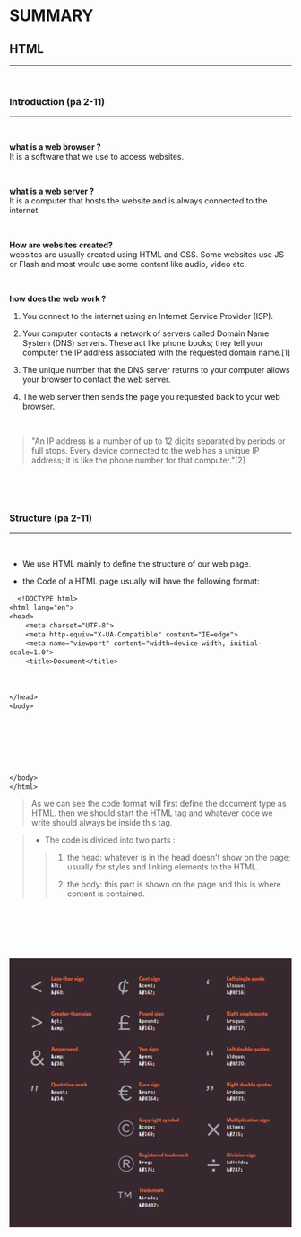 # SUMMARY
## HTML 
---

 <p>&nbsp;</p>

### Introduction (pa 2-11)
---
  <p>&nbsp;</p>

 **what is a web browser ?**<br>
 It is a software that we use to access websites.
 <p>&nbsp;</p>

 **what is a web server ?**<br>
 It is a computer that hosts the website and is always connected to the internet.
 <p>&nbsp;</p>

  **How are websites created?**<br>
  websites are usually created using HTML and CSS. Some websites use JS or Flash and most would use some content like audio, video etc.
 <p>&nbsp;</p>


  **how does the web work ?**<br>

  1. You connect to the internet using an Internet Service Provider (ISP). 

  2. Your computer contacts a network of servers called Domain Name System (DNS) servers. These act like phone books; they tell your computer the IP address associated with the requested domain name.[1]
  


3. The unique number that the DNS server returns to your computer allows your browser to contact the web server.

4. The web server then sends the page you requested back to your web browser.
 <p>&nbsp;</p>

  > "An IP address is a number of up to 12 digits separated by periods or full stops. Every
device connected to the web has a unique IP address; it is like the phone number for that
computer."[2]

 <p>&nbsp;</p>


 <p>&nbsp;</p>

### Structure (pa 2-11)
---
  <p>&nbsp;</p>

  - We use HTML mainly to define the structure of our web page.

  - the Code of a HTML page usually will have the following format:
```
  <!DOCTYPE html>
<html lang="en">
<head>
    <meta charset="UTF-8">
    <meta http-equiv="X-UA-Compatible" content="IE=edge">
    <meta name="viewport" content="width=device-width, initial-scale=1.0">
    <title>Document</title>



</head>
<body>


    
    



</body>
</html>
```

> As we can see the code format will first define the document type as HTML.
> then we should start the HTML tag and whatever code we write should always be inside this tag.<BR>

> - The code is divided into two parts : 
>> 1. the head: whatever is in the head doesn't show on the page; usually for styles and linking elements to the HTML.
>>
>> 2. the body: this part is shown on the page and this is where content is contained.





<p>&nbsp;</p>
<p>&nbsp;</p>
<p>&nbsp;</p>


![extra markup](/images/em.png)
